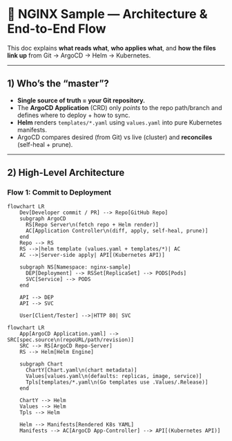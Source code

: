 # 🧭 NGINX Sample — Architecture & End-to-End Flow

This doc explains **what reads what**, **who applies what**, and **how the files link up** from Git → ArgoCD → Helm → Kubernetes.

---

## 1) Who’s the “master”?

- **Single source of truth = your Git repository.**
- The **ArgoCD Application** (CRD) only *points* to the repo path/branch and defines where to deploy + how to sync.
- **Helm** renders `templates/*.yaml` using `values.yaml` into pure Kubernetes manifests.
- ArgoCD compares desired (from Git) vs live (cluster) and **reconciles** (self-heal + prune).

---

## 2) High-Level Architecture

### Flow 1: Commit to Deployment

```mermaid
flowchart LR
    Dev[Developer commit / PR] --> Repo[GitHub Repo]
    subgraph ArgoCD
      RS[Repo Server\n(fetch repo + Helm render)]
      AC[Application Controller\n(diff, apply, self-heal, prune)]
    end
    Repo --> RS
    RS -->|helm template (values.yaml + templates/*)| AC
    AC -->|Server-side apply| API[(Kubernetes API)]

    subgraph NS[Namespace: nginx-sample]
      DEP[Deployment] --> RSSet[ReplicaSet] --> PODS[Pods]
      SVC[Service] --> PODS
    end

    API --> DEP
    API --> SVC

    User[Client/Tester] -->|HTTP 80| SVC
```

```mermaid
flowchart LR
    App[ArgoCD Application.yaml] --> SRC[spec.source\n(repoURL/path/revision)]
    SRC --> RS[ArgoCD Repo-Server]
    RS --> Helm[Helm Engine]

    subgraph Chart
      ChartY[Chart.yaml\n(chart metadata)]
      Values[values.yaml\n(defaults: replicas, image, service)]
      Tpls[templates/*.yaml\n(Go templates use .Values/.Release)]
    end

    ChartY --> Helm
    Values --> Helm
    Tpls --> Helm

    Helm --> Manifests[Rendered K8s YAML]
    Manifests --> AC[ArgoCD App-Controller] --> API[(Kubernetes API)]
```